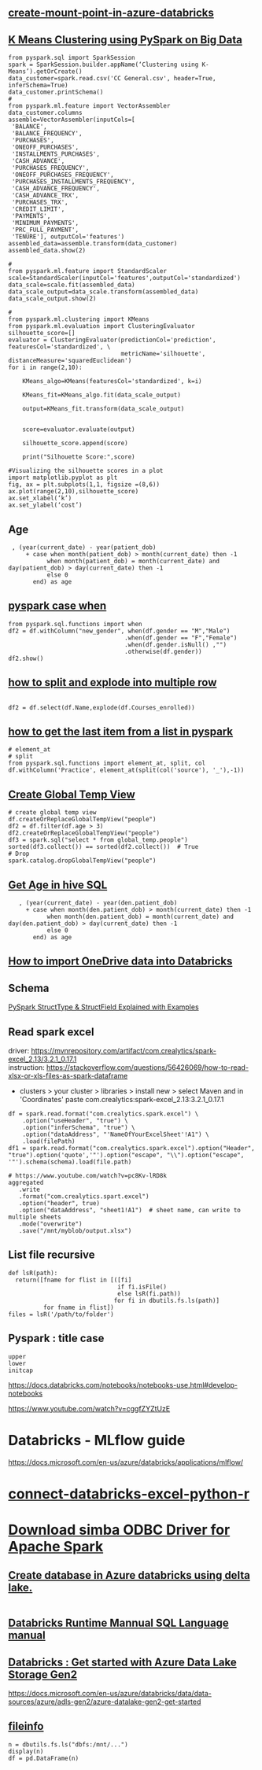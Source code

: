 ## [create-mount-point-in-azure-databricks](https://bigdataprogrammers.com/create-mount-point-in-azure-databricks/)
## [](https://docs.microsoft.com/en-us/azure/databricks/data/data-sources/azure/azure-storage)

## [K Means Clustering using PySpark on Big Data](https://towardsdatascience.com/k-means-clustering-using-pyspark-on-big-data-6214beacdc8b)

```
from pyspark.sql import SparkSession
spark = SparkSession.builder.appName(‘Clustering using K-Means’).getOrCreate()
data_customer=spark.read.csv('CC General.csv', header=True, inferSchema=True)
data_customer.printSchema()
# 
from pyspark.ml.feature import VectorAssembler
data_customer.columns
assemble=VectorAssembler(inputCols=[
 'BALANCE',
 'BALANCE_FREQUENCY',
 'PURCHASES',
 'ONEOFF_PURCHASES',
 'INSTALLMENTS_PURCHASES',
 'CASH_ADVANCE',
 'PURCHASES_FREQUENCY',
 'ONEOFF_PURCHASES_FREQUENCY',
 'PURCHASES_INSTALLMENTS_FREQUENCY',
 'CASH_ADVANCE_FREQUENCY',
 'CASH_ADVANCE_TRX',
 'PURCHASES_TRX',
 'CREDIT_LIMIT',
 'PAYMENTS',
 'MINIMUM_PAYMENTS',
 'PRC_FULL_PAYMENT',
 'TENURE'], outputCol='features')
assembled_data=assemble.transform(data_customer)
assembled_data.show(2)

# 
from pyspark.ml.feature import StandardScaler
scale=StandardScaler(inputCol='features',outputCol='standardized')
data_scale=scale.fit(assembled_data)
data_scale_output=data_scale.transform(assembled_data)
data_scale_output.show(2)

# 
from pyspark.ml.clustering import KMeans
from pyspark.ml.evaluation import ClusteringEvaluator
silhouette_score=[]
evaluator = ClusteringEvaluator(predictionCol='prediction', featuresCol='standardized', \
                                metricName='silhouette', distanceMeasure='squaredEuclidean')
for i in range(2,10):
    
    KMeans_algo=KMeans(featuresCol='standardized', k=i)
    
    KMeans_fit=KMeans_algo.fit(data_scale_output)
    
    output=KMeans_fit.transform(data_scale_output)
    
    
    score=evaluator.evaluate(output)
    
    silhouette_score.append(score)
    
    print("Silhouette Score:",score)
    
#Visualizing the silhouette scores in a plot
import matplotlib.pyplot as plt
fig, ax = plt.subplots(1,1, figsize =(8,6))
ax.plot(range(2,10),silhouette_score)
ax.set_xlabel(‘k’)
ax.set_ylabel(‘cost’)    
```

## Age
```
 , (year(current_date) - year(patient_dob) 
     + case when month(patient_dob) > month(current_date) then -1
           when month(patient_dob) = month(current_date) and day(patient_dob) > day(current_date) then -1
           else 0 
       end) as age
```

## [pyspark case when](https://sparkbyexamples.com/pyspark/pyspark-when-otherwise/)
```
from pyspark.sql.functions import when
df2 = df.withColumn("new_gender", when(df.gender == "M","Male")
                                 .when(df.gender == "F","Female")
                                 .when(df.gender.isNull() ,"")
                                 .otherwise(df.gender))
df2.show()
```

## [how to split and explode into multiple row](https://www.geeksforgeeks.org/pyspark-split-multiple-array-columns-into-rows/#:~:text=To%20split%20multiple%20array%20column%20data%20into%20rows,values%20present%20in%20the%20array%20will%20be%20ignored.)

```

df2 = df.select(df.Name,explode(df.Courses_enrolled))
```

## [how to get the last item from a list in pyspark](https://stackoverflow.com/questions/40467936/how-do-i-get-the-last-item-from-a-list-using-pyspark)

```
# element_at
# split
from pyspark.sql.functions import element_at, split, col
df.withColumn('Practice', element_at(split(col('source'), '_'),-1))
```

## [Create Global Temp View](https://spark.apache.org/docs/latest/api/python/reference/pyspark.sql/api/pyspark.sql.DataFrame.createOrReplaceGlobalTempView.html#pyspark.sql.DataFrame.createOrReplaceGlobalTempView)
```
# create global temp view
df.createOrReplaceGlobalTempView("people")
df2 = df.filter(df.age > 3)
df2.createOrReplaceGlobalTempView("people")
df3 = spark.sql("select * from global_temp.people")
sorted(df3.collect()) == sorted(df2.collect())  # True
# Drop
spark.catalog.dropGlobalTempView("people")    
```

## [Get Age in hive SQL](https://stackoverflow.com/questions/23384130/calculating-age-from-date-of-birth-using-hive)
```hive
   , (year(current_date) - year(den.patient_dob) 
     + case when month(den.patient_dob) > month(current_date) then -1
           when month(den.patient_dob) = month(current_date) and day(den.patient_dob) > day(current_date) then -1
           else 0 
       end) as age
```


## [How to import OneDrive data into Databricks](https://www.cdata.com/kb/tech/onedrive-jdbc-azure-databricks.rst)  

## Schema
[PySpark StructType & StructField Explained with Examples](https://sparkbyexamples.com/pyspark/pyspark-structtype-and-structfield/)


## Read spark excel
driver: https://mvnrepository.com/artifact/com.crealytics/spark-excel_2.13/3.2.1_0.17.1  
instruction: https://stackoverflow.com/questions/56426069/how-to-read-xlsx-or-xls-files-as-spark-dataframe
- clusters > your cluster > libraries > install new > select Maven and in 'Coordinates' paste com.crealytics:spark-excel_2.13:3.2.1_0.17.1

```
df = spark.read.format("com.crealytics.spark.excel") \
    .option("useHeader", "true") \
    .option("inferSchema", "true") \
    .option("dataAddress", "'NameOfYourExcelSheet'!A1") \
    .load(filePath)
df1 = spark.read.format("com.crealytics.spark.excel").option("Header", "true").option('quote','"').option("escape", "\\").option("escape", '"').schema(schema).load(file.path)
```

```
# https://www.youtube.com/watch?v=pc8Kv-lRD8k
aggregated
   .write
   .format("com.crealytics.spart.excel")
   .option("header", true)
   .option("dataAddress", "sheet1!A1")  # sheet name, can write to multiple sheets
   .mode("overwrite")
   .save("/mnt/myblob/output.xlsx")
```

## List file recursive

```
def lsR(path):
  return([fname for flist in [([fi] 
                               if fi.isFile() 
                               else lsR(fi.path)) 
                              for fi in dbutils.fs.ls(path)] 
          for fname in flist])
files = lsR('/path/to/folder')
```
## Pyspark : title case
```
upper
lower
initcap
```


https://docs.databricks.com/notebooks/notebooks-use.html#develop-notebooks


https://www.youtube.com/watch?v=cggfZYZtUzE

# Databricks - MLflow guide  
https://docs.microsoft.com/en-us/azure/databricks/applications/mlflow/

# [connect-databricks-excel-python-r](https://docs.microsoft.com/en-us/azure/databricks/scenarios/connect-databricks-excel-python-r)
# [Download simba ODBC Driver for Apache Spark](https://downloads.datastax.com/#odbc-jdbc-drivers)

## [Create database in Azure databricks using delta lake. ](https://docs.microsoft.com/en-us/azure/databricks/data/tables)

```

```
## [Databricks Runtime Mannual SQL Language manual](https://docs.microsoft.com/en-us/azure/databricks/spark/latest/spark-sql/language-manual/sql-ref-syntax-ddl-create-function)  
## [Databricks : Get started with Azure Data Lake Storage Gen2](https://docs.microsoft.com/en-us/azure/databricks/data/data-sources/azure/adls-gen2/)  
https://docs.microsoft.com/en-us/azure/databricks/data/data-sources/azure/adls-gen2/azure-datalake-gen2-get-started

## [fileinfo ](https://stackoverflow.com/questions/69391541/databricks-fileinfo-java-lang-classcastexception-com-databricks-backend-daemon)
```
n = dbutils.fs.ls("dbfs:/mnt/...")
display(n)
df = pd.DataFrame(n)
```

